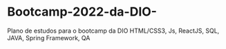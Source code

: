 # Bootcamp-2022-da-DIO-
Plano de estudos para o bootcamp da DIO HTML/CSS3, Js, ReactJS, SQL, JAVA, Spring Framework, QA
